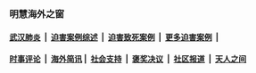 
### 明慧海外之窗

####  [武汉肺炎](indexes/365.md?t=07140100) &nbsp;|&nbsp;  [迫害案例综述](indexes/328.md?t=07140100) &nbsp;|&nbsp; [迫害致死案例](indexes/277.md?t=07140100)  &nbsp;|&nbsp; [更多迫害案例](indexes/81.md?t=07140100)  &nbsp;|&nbsp; 
####  [时事评论](indexes/19.md?t=07140100) &nbsp;|&nbsp; [海外简讯](indexes/245.md?t=07140100)&nbsp;|&nbsp;  [社会支持](indexes/140.md?t=07140100) &nbsp;|&nbsp; [褒奖决议](indexes/282.md?t=07140100) &nbsp;|&nbsp; [社区报道](indexes/91.md?t=07140100)  &nbsp;|&nbsp; [天人之间](indexes/78.md?t=07140100) 

